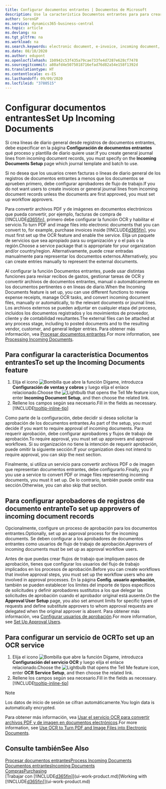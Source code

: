 ```yaml
---
title: Configurar documentos entrantes | Documentos de Microsoft
description: Use la característica Documentos entrantes para para crear documentos electrónicos, administrar las tareas de OCR, importar facturas y convertir los archivos de imagen.
author: SorenGP
ms.service: dynamics365-business-central
ms.topic: article
ms.devlang: na
ms.tgt_pltfrm: na
ms.workload: na
ms.search.keywords: electronic document, e-invoice, incoming document, OCR, ecommerce, document exchange, import invoice
ms.date: 08/10/2020
ms.author: edupont
ms.openlocfilehash: 1b0942c53f435a79cae733fe4d7287e628cf7478
ms.sourcegitcommit: a80afd4e5075018716efad76d82a54e158f1392d
ms.translationtype: HT
ms.contentlocale: es-ES
ms.lasthandoff: 09/09/2020
ms.locfileid: "3780515"
---
```

# <a name="set-up-incoming-documents"></a><span data-ttu-id="61461-103">Configurar documentos entrantes</span><span class="sxs-lookup"><span data-stu-id="61461-103">Set Up Incoming Documents</span></span>

<span data-ttu-id="61461-104">Si crea líneas de diario general desde registros de documentos entrantes, debe especificar en la página **Configuración de documentos entrantes** qué proceso y plantilla de diario quiere usar.</span><span class="sxs-lookup"><span data-stu-id="61461-104">If you create general journal lines from incoming document records, you must specify on the **Incoming Documents Setup** page which journal template and batch to use.</span></span>

<span data-ttu-id="61461-105">Si no desea que los usuarios creen facturas o líneas de diario general de los registros de documentos entrantes a menos que los documentos se aprueben primero, debe configurar aprobadores de flujo de trabajo.</span><span class="sxs-lookup"><span data-stu-id="61461-105">If you do not want users to create invoices or general journal lines from incoming document records unless the documents are first approved, you must set up workflow approvers.</span></span>

<span data-ttu-id="61461-106">Para convertir archivos PDF y de imágenes en documentos electrónicos que pueda convertir, por ejemplo, facturas de compra de [!INCLUDE[d365fin](includes/d365fin_md.md)], primero debe configurar la función OCR y habilitar el servicio.</span><span class="sxs-lookup"><span data-stu-id="61461-106">To turn PDF and image files into electronic documents that you can convert to, for example, purchase invoices inside [!INCLUDE[d365fin](includes/d365fin_md.md)], you must first set up the OCR feature and enable the service.</span></span> <span data-ttu-id="61461-107">Elija un paquete de servicios que sea apropiado para su organización y o el país o la región.</span><span class="sxs-lookup"><span data-stu-id="61461-107">Choose a service package that is appropriate for your organization and/or country/region.</span></span> <span data-ttu-id="61461-108">Alternativamente, puede crear entradas manualmente para representar los documentos externos.</span><span class="sxs-lookup"><span data-stu-id="61461-108">Alternatively, you can create entries manually to represent the external documents.</span></span>  

<span data-ttu-id="61461-109">Al configurar la función Documentos entrantes, puede usar distintas funciones para revisar recibos de gastos, gestionar tareas de OCR y convertir archivos de documentos entrantes, manual o automáticamente en los documentos pertinentes o en líneas de diario.</span><span class="sxs-lookup"><span data-stu-id="61461-109">When the Incoming Documents feature is set up, you can use different functions to review expense receipts, manage OCR tasks, and convert incoming document files, manually or automatically, to the relevant documents or journal lines.</span></span> <span data-ttu-id="61461-110">Los archivos externos se pueden adjuntar en cualquier etapa del proceso, incluidos los documentos registrados y los movimientos de proveedor, cliente y de contabilidad resultantes.</span><span class="sxs-lookup"><span data-stu-id="61461-110">The external files can be attached at any process stage, including to posted documents and to the resulting vendor, customer, and general ledger entries.</span></span> <span data-ttu-id="61461-111">Para obtener más información, vea [Procesar documentos entrantes](across-process-income-documents.md).</span><span class="sxs-lookup"><span data-stu-id="61461-111">For more information, see [Processing Incoming Documents](across-process-income-documents.md).</span></span>

## <a name="to-set-up-the-incoming-documents-feature"></a><span data-ttu-id="61461-112">Para configurar la característica Documentos entrantes</span><span class="sxs-lookup"><span data-stu-id="61461-112">To set up the Incoming Documents feature</span></span>

1. <span data-ttu-id="61461-113">Elija el icono ![Bombilla que abre la función Dígame](media/ui-search/search_small.png "Dígame qué desea hacer"), introduzca **Configuración de ventas y cobros** y luego elija el enlace relacionado.</span><span class="sxs-lookup"><span data-stu-id="61461-113">Choose the ![Lightbulb that opens the Tell Me feature](media/ui-search/search_small.png "Tell me what you want to do") icon, enter **Incoming Document Setup**, and then choose the related link.</span></span>
2. <span data-ttu-id="61461-114">Rellene los campos según sea necesario.</span><span class="sxs-lookup"><span data-stu-id="61461-114">Fill in the fields as necessary.</span></span> [!INCLUDE[tooltip-inline-tip](includes/tooltip-inline-tip_md.md)]

<span data-ttu-id="61461-115">Como parte de la configuración, debe decidir si desea solicitar la aprobación de los documentos entrantes.</span><span class="sxs-lookup"><span data-stu-id="61461-115">As part of the setup, you must decide if you want to require approval of incoming documents.</span></span> <span data-ttu-id="61461-116">Para requerir aprobación, debe configurar aprobadores y flujos de trabajo de aprobación.</span><span class="sxs-lookup"><span data-stu-id="61461-116">To require approval, you must set up approvers and approval workflows.</span></span> <span data-ttu-id="61461-117">Si su organización no tiene la intención de requerir aprobación, puede omitir la siguiente sección.</span><span class="sxs-lookup"><span data-stu-id="61461-117">If your organization does not intend to require approval, you can skip the next section.</span></span>  

<span data-ttu-id="61461-118">Finalmente, si utiliza un servicio para convertir archivos PDF o de imagen que representan documentos entrantes, debe configurarlo.</span><span class="sxs-lookup"><span data-stu-id="61461-118">Finally, you if you use a service to convert PDF or image files representing incoming documents, you must it set up.</span></span> <span data-ttu-id="61461-119">De lo contrario, también puede omitir esa sección.</span><span class="sxs-lookup"><span data-stu-id="61461-119">Otherwise, you can also skip that section.</span></span>  

## <a name="to-set-up-approvers-of-incoming-document-records"></a><span data-ttu-id="61461-120">Para configurar aprobadores de registros de documento entrante</span><span class="sxs-lookup"><span data-stu-id="61461-120">To set up approvers of incoming document records</span></span>

<span data-ttu-id="61461-121">Opcionalmente, configure un proceso de aprobación para los documentos entrantes.</span><span class="sxs-lookup"><span data-stu-id="61461-121">Optionally, set up an approval process for the incoming documents.</span></span> <span data-ttu-id="61461-122">Se deben configurar a los aprobadores de documentos entrantes como usuarios de flujo de trabajo de aprobación.</span><span class="sxs-lookup"><span data-stu-id="61461-122">Approvers of incoming documents must be set up as approval workflow users.</span></span>

<span data-ttu-id="61461-123">Antes de que puedas crear flujos de trabajo que impliquen pasos de aprobación, tienes que configurar los usuarios del flujo de trabajo implicados en los procesos de aprobación.</span><span class="sxs-lookup"><span data-stu-id="61461-123">Before you can create workflows that involve approval steps, you must set up the workflow users who are involved in approval processes.</span></span> <span data-ttu-id="61461-124">En la página **Config. usuario aprobación**, también se pueden establecer los límites del importe de tipos específicos de solicitudes y definir aprobadores sustitutos a los que delegar las solicitudes de aprobación cuando el aprobador original está ausente.</span><span class="sxs-lookup"><span data-stu-id="61461-124">On the **Approval User Setup** page, you also set amount limits for specific types of requests and define substitute approvers to whom approval requests are delegated when the original approver is absent.</span></span> <span data-ttu-id="61461-125">Para obtener más información, vea [Configurar usuarios de aprobación](across-how-to-set-up-approval-users.md).</span><span class="sxs-lookup"><span data-stu-id="61461-125">For more information, see [Set Up Approval Users](across-how-to-set-up-approval-users.md).</span></span>

## <a name="to-set-up-an-ocr-service"></a><span data-ttu-id="61461-126">Para configurar un servicio de OCR</span><span class="sxs-lookup"><span data-stu-id="61461-126">To set up an OCR service</span></span>

1. <span data-ttu-id="61461-127">Elija el icono ![Bombilla que abre la función Dígame](media/ui-search/search_small.png "Dígame qué desea hacer"), introduzca **Configuración del servicio OCR** y luego elija el enlace relacionado.</span><span class="sxs-lookup"><span data-stu-id="61461-127">Choose the ![Lightbulb that opens the Tell Me feature](media/ui-search/search_small.png "Tell me what you want to do") icon, enter **OCR Service Setup**, and then choose the related link.</span></span>
2. <span data-ttu-id="61461-128">Rellene los campos según sea necesario.</span><span class="sxs-lookup"><span data-stu-id="61461-128">Fill in the fields as necessary.</span></span> [!INCLUDE[tooltip-inline-tip](includes/tooltip-inline-tip_md.md)]

> [!NOTE]  
> <span data-ttu-id="61461-129">Los datos de inicio de sesión se cifran automáticamente.</span><span class="sxs-lookup"><span data-stu-id="61461-129">You login data is automatically encrypted.</span></span>

<span data-ttu-id="61461-130">Para obtener más información, vea [Usar el servicio OCR para convertir archivos PDF y de imagen en documentos electrónicos](across-how-use-ocr-pdf-images-files.md).</span><span class="sxs-lookup"><span data-stu-id="61461-130">For more information, see [Use OCR to Turn PDF and Image Files into Electronic Documents](across-how-use-ocr-pdf-images-files.md).</span></span>  

## <a name="see-also"></a><span data-ttu-id="61461-131">Consulte también</span><span class="sxs-lookup"><span data-stu-id="61461-131">See Also</span></span>

[<span data-ttu-id="61461-132">Procesar documentos entrantes</span><span class="sxs-lookup"><span data-stu-id="61461-132">Process Incoming Documents</span></span>](across-process-income-documents.md)  
[<span data-ttu-id="61461-133">Documentos entrantes</span><span class="sxs-lookup"><span data-stu-id="61461-133">Incoming Documents</span></span>](across-income-documents.md)  
[<span data-ttu-id="61461-134">Compras</span><span class="sxs-lookup"><span data-stu-id="61461-134">Purchasing</span></span>](purchasing-manage-purchasing.md)  
<span data-ttu-id="61461-135">[Trabajar con [!INCLUDE[d365fin](includes/d365fin_md.md)]](ui-work-product.md)</span><span class="sxs-lookup"><span data-stu-id="61461-135">[Working with [!INCLUDE[d365fin](includes/d365fin_md.md)]](ui-work-product.md)</span></span>
